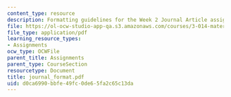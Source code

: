 ```yaml
---
content_type: resource
description: Formatting guidelines for the Week 2 Journal Article assignment.
file: https://ol-ocw-studio-app-qa.s3.amazonaws.com/courses/3-014-materials-laboratory-fall-2006/d0ca6990bbfe49fc0de65fa2c65c13da_journal_format.pdf
file_type: application/pdf
learning_resource_types:
- Assignments
ocw_type: OCWFile
parent_title: Assignments
parent_type: CourseSection
resourcetype: Document
title: journal_format.pdf
uid: d0ca6990-bbfe-49fc-0de6-5fa2c65c13da
---
```

